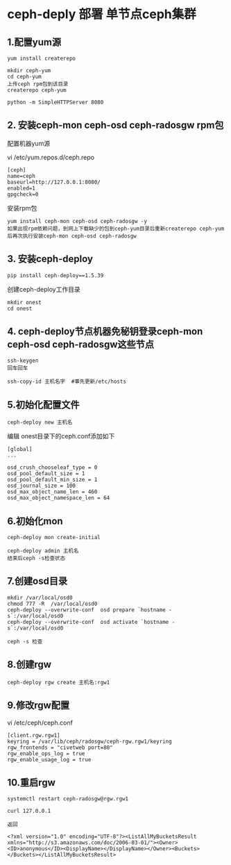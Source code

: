 # ceph-deply 部署 单节点ceph集群

## 1.配置yum源

```
yum install createrepo

mkdir ceph-yum
cd ceph-yum
上传ceph rpm包到该目录
createrepo ceph-yum

python -m SimpleHTTPServer 8080
```
## 2. 安装ceph-mon ceph-osd ceph-radosgw rpm包

配置机器yum源

vi /etc/yum.repos.d/ceph.repo
```
[ceph]
name=ceph
baseurl=http://127.0.0.1:8080/
enabled=1
gpgcheck=0
```

安装rpm包
```
yum install ceph-mon ceph-osd ceph-radosgw -y
如果出现rpm依赖问题，到网上下载缺少的包到ceph-yum目录后重新createrepo ceph-yum后再次执行安装ceph-mon ceph-osd ceph-radosgw
```

## 3. 安装ceph-deploy

```
pip install ceph-deploy==1.5.39
```

创建ceph-deploy工作目录
```
mkdir onest
cd onest
```

## 4. ceph-deploy节点机器免秘钥登录ceph-mon ceph-osd ceph-radosgw这些节点

```
ssh-keygen
回车回车

ssh-copy-id 主机名字  #事先更新/etc/hosts
```

## 5.初始化配置文件
```
ceph-deploy new 主机名
```

编辑 onest目录下的ceph.conf添加如下

```
[global]
...

osd_crush_chooseleaf_type = 0
osd_pool_default_size = 1
osd_pool_default_min_size = 1
osd_journal_size = 100
osd_max_object_name_len = 460
osd_max_object_namespace_len = 64
```


## 6.初始化mon
```
ceph-deploy mon create-initial

ceph-deploy admin 主机名
结束后ceph -s检查状态
```

## 7.创建osd目录

```
mkdir /var/local/osd0
chmod 777 -R  /var/local/osd0
ceph-deploy --overwrite-conf  osd prepare `hostname -s`:/var/local/osd0
ceph-deploy --overwrite-conf  osd activate `hostname -s`:/var/local/osd0

ceph -s 检查
```

## 8.创建rgw

```
ceph-deploy rgw create 主机名:rgw1
```

## 9.修改rgw配置

vi /etc/ceph/ceph.conf
```
[client.rgw.rgw1]
keyring = /var/lib/ceph/radosgw/ceph-rgw.rgw1/keyring
rgw_frontends = "civetweb port=80"
rgw_enable_ops_log = true
rgw_enable_usage_log = true
```

## 10.重启rgw

```
systemctl restart ceph-radosgw@rgw.rgw1

curl 127.0.0.1

返回

<?xml version="1.0" encoding="UTF-8"?><ListAllMyBucketsResult xmlns="http://s3.amazonaws.com/doc/2006-03-01/"><Owner><ID>anonymous</ID><DisplayName></DisplayName></Owner><Buckets></Buckets></ListAllMyBucketsResult>

```

